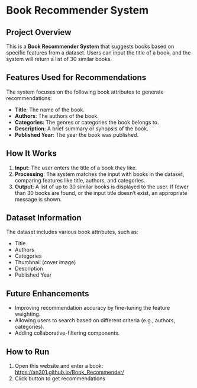 # Book Recommender System

## Project Overview

This is a **Book Recommender System** that suggests books based on specific features from a dataset. Users can input the title of a book, and the system will return a list of 30 similar books.

## Features Used for Recommendations

The system focuses on the following book attributes to generate recommendations:

- **Title**: The name of the book.
- **Authors**: The authors of the book.
- **Categories**: The genres or categories the book belongs to.
- **Description**: A brief summary or synopsis of the book.
- **Published Year**: The year the book was published.

## How It Works

1. **Input**: The user enters the title of a book they like.
2. **Processing**: The system matches the input with books in the dataset, comparing features like title, authors, and categories.
3. **Output**: A list of up to 30 similar books is displayed to the user. If fewer than 30 books are found, or the input title doesn’t exist, an appropriate message is shown.

## Dataset Information

The dataset includes various book attributes, such as:
- Title
- Authors
- Categories
- Thumbnail (cover image)
- Description
- Published Year

## Future Enhancements

- Improving recommendation accuracy by fine-tuning the feature weighting.
- Allowing users to search based on different criteria (e.g., authors, categories).
- Adding collaborative-filtering components.

## How to Run

1. Open this website and enter a book: https://an301.github.io/Book_Recommender/
2. Click button to get recommendations
